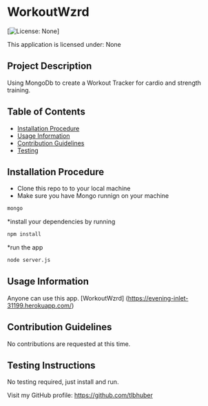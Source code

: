 # WorkoutWzrd

[![License: None](https://img.shields.io/badge/License-NONE-red.svg)] 

This application is licensed under: None

## Project Description
 Using MongoDb to create a Workout Tracker for cardio and strength training.

## Table of Contents
* [Installation Procedure](#install)
* [Usage Information](#usage)
* [Contribution Guidelines](#contribution)
* [Testing](#Testing)

## Installation Procedure
 * Clone this repo to to your local machine 
 * Make sure you have Mongo runnign on your machine 
 ```sh
 mongo
 ```
 *install your dependencies by running 
 ```sh
 npm install
 ```
 *run the app
 ```sh
 node server.js
```

## Usage Information
 Anyone can use this app.
 [WorkoutWzrd] (https://evening-inlet-31199.herokuapp.com/)

## Contribution Guidelines
 No contributions are requested at this time.

## Testing Instructions
 No testing required, just install and run.

 
Visit my GitHub profile: https://github.com/tlbhuber


